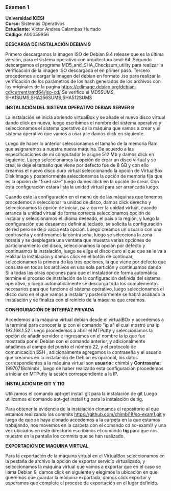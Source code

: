 ### Examen 1
**Universidad ICESI**  
**Curso:** Sistemas Operativos  
**Estudiante:** Victor Andres Calambas Hurtado  
**Código:** A00059956  

**DESCARGA DE INSTALACIÓN DEBIAN 9**

Primero descargamos la imagen ISO de Debian 9.4 release que es la última versión, para el sistema operativo con arquitectura amd-64.
Segundo descargamos el programa MD5_and_SHA_Checksum_utility para realizar la verificación de la imagen ISO descargada el en primer paso.
Tercero procedemos a cargar la imagen del debian en formato .iso para realizar la verificación de los parámetros de los hash generados de los archivos con los originales de la pagina https://cdimage.debian.org/debian-cd/current/amd64/iso-cd/ Se verifico el MD5SUMS, SHA1SUMS,SHA256SUMS,SHA512SUMS


**INSTALACIÓN DEL SISTEMA OPERATIVO DEBIAN SERVER 9**

La instalación se inicia abriendo virtualBox y se añade el nuevo disco virtual dando click en nueva, luego escribimos el nombre del sistema operativo y seleccionamos el sistema operativo de la máquina que vamos a crear y el sistema operativo que vamos a usar y le damos click en siguiente.

Luego de hacer lo anterior seleccionamos el tamaño de la memoria Ram que asignaremos a nuestra nueva máquina. De acuerdo a las especificaciones de mi computador le asigne 512 Mb y damos click en siguiente. Luego seleccionamos la opción de crear un disco virtual y se crea, le deje el tamaño que viene por defecto fue de 8 GB y con ello creamos el nuevo disco duro virtual seleccionando la opción de VirtualBox Disk Image y posteriormente seleccionamos la opción de memoria fija que es la opción de "fixed size" luego damos click en la opción de crear. Con esta configuración estará lista la unidad virtual para ser arrancada luego.

Cuando este la configuración en el menú de de las máquinas que tenemos procedemos a seleccionar la unidad de disco, damos click derecho y seleccionamos la opción de iniciar, para correr la unidad virtual, cuando arranca la unidad virtual de forma correcta seleccionamos opción de instalar y seleccionamos el idioma deseado, el país o la región, y luego la configuración que deseamos definir al teclado, se solicita la configuración de red pero se dejó vacía esta opción. Luego creamos un usuario con una contraseña y confirmamos la contraseña, luego se selecciona la	zona horaria y se desplegará una ventana que muestra varias opciones de particionamiento del disco, seleccionamos la opción por defecto y continuamos la instalación, luego se elige el disco duro al que que se le va a realizar la instalación y damos click en el botón de continuar, seleccionamos la primera de las tres opciones, la que viene por defecto que consiste en todos los archivos en una sola partición  y continuamos dando Si a todas las otras opciones para que el instalador de forma automática termine el proceso de instalación de la configuración definida del sistema operativo, y luego automáticamente se descarga toda los complementos necesarios para que funcione el sistema operativo, luego seleccionamos el disco duro en el que vamos a instalar y posteriormente se habrá acabado la instalación y se finaliza con el reinicio de la máquina que creamos.


**CONFIGURACIÓN DE INTERFAZ PRIVADA**

Accedemos a la máquina virtual debian desde el virtualBOx y accedemos a la terminal para conocer la ip con el comando "ip a" el cual mostró una ip 192.168.1.52
Luego procedemos a abrir el MTPutty y seleccionamos la opción de añadir servidor e ingresamos en el nombre la ip que fue mostrada por el Debian con el comando anterior, y adicionalmente añadimos al campo del puerto el número 22, y el protocolo de comunicación SSH , adicionalmente agregamos la contraseña y el usuario que creamos en la instalación de Debian es opcional, los datos correspondientes a la máquina virtual son **usuario :** chimbi y **Contraseña:** 19970718chimbi , luego de haber realizado esta configuración procedemos a iniciar en MTPutty la sesión correspondiente a la IP.

**INSTALACIÓN DE GIT Y TIG**

Utilizamos el comando apt-get install git para la instalación de git 
Luego utilizamos el comando apt-get install tig para la instalación de tig.

Para obtener la evidencia de la instalación clonamos el repositorio al que estamos realizando los commits https://github.com/chimbi18/so-exam1.git y luego de que se haya clonado accedemos a la carpeta en la que estamos trabajando, nos movemos en la carpeta con el comando cd so-exam1/ y una vez ubicados en este directorio escribimos el comando **tig** para que nos muestre en la pantalla los commits que se han realizado.

**EXPORTACIÓN DE MAQUINA VIRTUAL**

Para la exportación de la máquina virtual en el VirtualBox seleccionamos en la pestaña de archivo la opción de exportar servicio virtualizado, y seleccionamos la máquina virtual que vamos a exportar que en el caso se llama Debian 9, damos click en siguiente y elegimos la ubicación en que queremos que guardar la máquina exportada, damos click exportar y esperamos que complete el proceso de exportación en el lugar definido.


